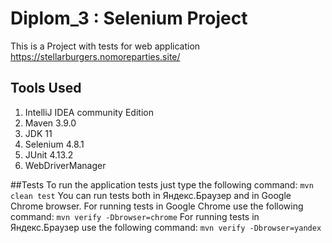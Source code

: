 # Diplom_3 : Selenium  Project
This is a Project with tests for web application https://stellarburgers.nomoreparties.site/

## Tools Used
1. IntelliJ IDEA community Edition
2. Maven 3.9.0
3. JDK 11
4. Selenium 4.8.1
5. JUnit 4.13.2
6. WebDriverManager

##Tests
To run the application tests just type the following command:
`mvn clean test`
You can run tests both in Яндекс.Браузер and in Google Chrome browser. For running tests in Google Chrome use the following command:
`mvn verify -Dbrowser=chrome`
For running tests in Яндекс.Браузер use the following command:
`mvn verify -Dbrowser=yandex`
